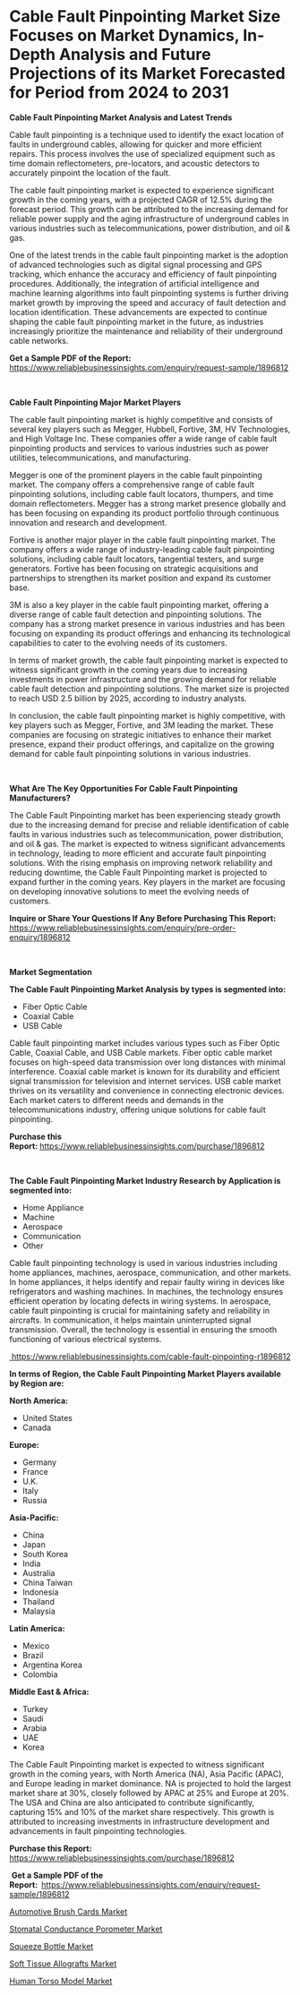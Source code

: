 <p><h1>Cable Fault Pinpointing Market Size Focuses on Market Dynamics, In-Depth Analysis and Future Projections of its Market Forecasted for Period from 2024 to 2031</h1></p><p><strong>Cable Fault Pinpointing Market Analysis and Latest Trends</strong></p>
<p><p>Cable fault pinpointing is a technique used to identify the exact location of faults in underground cables, allowing for quicker and more efficient repairs. This process involves the use of specialized equipment such as time domain reflectometers, pre-locators, and acoustic detectors to accurately pinpoint the location of the fault.</p><p>The cable fault pinpointing market is expected to experience significant growth in the coming years, with a projected CAGR of 12.5% during the forecast period. This growth can be attributed to the increasing demand for reliable power supply and the aging infrastructure of underground cables in various industries such as telecommunications, power distribution, and oil & gas.</p><p>One of the latest trends in the cable fault pinpointing market is the adoption of advanced technologies such as digital signal processing and GPS tracking, which enhance the accuracy and efficiency of fault pinpointing procedures. Additionally, the integration of artificial intelligence and machine learning algorithms into fault pinpointing systems is further driving market growth by improving the speed and accuracy of fault detection and location identification. These advancements are expected to continue shaping the cable fault pinpointing market in the future, as industries increasingly prioritize the maintenance and reliability of their underground cable networks.</p></p>
<p><strong>Get a Sample PDF of the Report:&nbsp;</strong> <a href="https://www.reliablebusinessinsights.com/enquiry/request-sample/1896812">https://www.reliablebusinessinsights.com/enquiry/request-sample/1896812</a></p>
<p>&nbsp;</p>
<p><strong>Cable Fault Pinpointing Major Market Players</strong></p>
<p><p>The cable fault pinpointing market is highly competitive and consists of several key players such as Megger, Hubbell, Fortive, 3M, HV Technologies, and High Voltage Inc. These companies offer a wide range of cable fault pinpointing products and services to various industries such as power utilities, telecommunications, and manufacturing.</p><p>Megger is one of the prominent players in the cable fault pinpointing market. The company offers a comprehensive range of cable fault pinpointing solutions, including cable fault locators, thumpers, and time domain reflectometers. Megger has a strong market presence globally and has been focusing on expanding its product portfolio through continuous innovation and research and development.</p><p>Fortive is another major player in the cable fault pinpointing market. The company offers a wide range of industry-leading cable fault pinpointing solutions, including cable fault locators, tangential testers, and surge generators. Fortive has been focusing on strategic acquisitions and partnerships to strengthen its market position and expand its customer base.</p><p>3M is also a key player in the cable fault pinpointing market, offering a diverse range of cable fault detection and pinpointing solutions. The company has a strong market presence in various industries and has been focusing on expanding its product offerings and enhancing its technological capabilities to cater to the evolving needs of its customers.</p><p>In terms of market growth, the cable fault pinpointing market is expected to witness significant growth in the coming years due to increasing investments in power infrastructure and the growing demand for reliable cable fault detection and pinpointing solutions. The market size is projected to reach USD 2.5 billion by 2025, according to industry analysts.</p><p>In conclusion, the cable fault pinpointing market is highly competitive, with key players such as Megger, Fortive, and 3M leading the market. These companies are focusing on strategic initiatives to enhance their market presence, expand their product offerings, and capitalize on the growing demand for cable fault pinpointing solutions in various industries.</p></p>
<p>&nbsp;</p>
<p><strong>What Are The Key Opportunities For Cable Fault Pinpointing Manufacturers?</strong></p>
<p><p>The Cable Fault Pinpointing market has been experiencing steady growth due to the increasing demand for precise and reliable identification of cable faults in various industries such as telecommunication, power distribution, and oil & gas. The market is expected to witness significant advancements in technology, leading to more efficient and accurate fault pinpointing solutions. With the rising emphasis on improving network reliability and reducing downtime, the Cable Fault Pinpointing market is projected to expand further in the coming years. Key players in the market are focusing on developing innovative solutions to meet the evolving needs of customers.</p></p>
<p><strong>Inquire or Share Your Questions If Any Before Purchasing This Report:</strong> <a href="https://www.reliablebusinessinsights.com/enquiry/pre-order-enquiry/1896812">https://www.reliablebusinessinsights.com/enquiry/pre-order-enquiry/1896812</a></p>
<p>&nbsp;</p>
<p><strong>Market Segmentation</strong></p>
<p><strong>The Cable Fault Pinpointing Market Analysis by types is segmented into:</strong></p>
<p><ul><li>Fiber Optic Cable</li><li>Coaxial Cable</li><li>USB Cable</li></ul></p>
<p><p>Cable fault pinpointing market includes various types such as Fiber Optic Cable, Coaxial Cable, and USB Cable markets. Fiber optic cable market focuses on high-speed data transmission over long distances with minimal interference. Coaxial cable market is known for its durability and efficient signal transmission for television and internet services. USB cable market thrives on its versatility and convenience in connecting electronic devices. Each market caters to different needs and demands in the telecommunications industry, offering unique solutions for cable fault pinpointing.</p></p>
<p><strong>Purchase this Report:&nbsp;</strong><a href="https://www.reliablebusinessinsights.com/purchase/1896812">https://www.reliablebusinessinsights.com/purchase/1896812</a></p>
<p>&nbsp;</p>
<p><strong>The Cable Fault Pinpointing Market Industry Research by Application is segmented into:</strong></p>
<p><ul><li>Home Appliance</li><li>Machine</li><li>Aerospace</li><li>Communication</li><li>Other</li></ul></p>
<p><p>Cable fault pinpointing technology is used in various industries including home appliances, machines, aerospace, communication, and other markets. In home appliances, it helps identify and repair faulty wiring in devices like refrigerators and washing machines. In machines, the technology ensures efficient operation by locating defects in wiring systems. In aerospace, cable fault pinpointing is crucial for maintaining safety and reliability in aircrafts. In communication, it helps maintain uninterrupted signal transmission. Overall, the technology is essential in ensuring the smooth functioning of various electrical systems.</p></p>
<p><a href="https://www.reliablebusinessinsights.com/cable-fault-pinpointing-r1896812">&nbsp;https://www.reliablebusinessinsights.com/cable-fault-pinpointing-r1896812</a></p>
<p><strong>In terms of Region, the Cable Fault Pinpointing Market Players available by Region are:</strong></p>
<p>
    <p> <strong> North America: </strong>
        <ul>
            <li>United States</li>
            <li>Canada</li>
        </ul>
        </p> 
    <p> <strong> Europe: </strong>
        <ul>
            <li>Germany</li>
            <li>France</li>
            <li>U.K.</li>
            <li>Italy</li>
            <li>Russia</li>
        </ul>
        </p> 
    <p> <strong> Asia-Pacific: </strong>
        <ul>
            <li>China</li>
            <li>Japan</li>
            <li>South Korea</li>
            <li>India</li>
            <li>Australia</li>
            <li>China Taiwan</li>
            <li>Indonesia</li>
            <li>Thailand</li>
            <li>Malaysia</li>
        </ul>
        </p> 
    <p> <strong> Latin America: </strong>
        <ul>
            <li>Mexico</li>
            <li>Brazil</li>
            <li>Argentina Korea</li>
            <li>Colombia</li>
        </ul>
        </p> 
    <p> <strong> Middle East & Africa: </strong>
        <ul>
            <li>Turkey</li>
            <li>Saudi</li>
            <li>Arabia</li>
            <li>UAE</li>
            <li>Korea</li>
        </ul>
    </p>
    </p>
<p><p>The Cable Fault Pinpointing market is expected to witness significant growth in the coming years, with North America (NA), Asia Pacific (APAC), and Europe leading in market dominance. NA is projected to hold the largest market share at 30%, closely followed by APAC at 25% and Europe at 20%. The USA and China are also anticipated to contribute significantly, capturing 15% and 10% of the market share respectively. This growth is attributed to increasing investments in infrastructure development and advancements in fault pinpointing technologies.</p></p>
<p><strong>Purchase this Report: </strong><a href="https://www.reliablebusinessinsights.com/purchase/1896812">https://www.reliablebusinessinsights.com/purchase/1896812</a></p>
<p>&nbsp;<strong>Get a Sample PDF of the Report:&nbsp;&nbsp;</strong><a href="https://www.reliablebusinessinsights.com/enquiry/request-sample/1896812">https://www.reliablebusinessinsights.com/enquiry/request-sample/1896812</a></p>
<p><strong></strong></p>
<p><p><a href="https://github.com/drzsklfn31/Market-Research-Report-List-1/blob/main/automotive-brush-cards-market.md">Automotive Brush Cards Market</a></p><p><a href="https://github.com/bmorecock/Market-Research-Report-List-4/blob/main/stomatal-conductance-porometer-market.md">Stomatal Conductance Porometer Market</a></p><p><a href="https://www.linkedin.com/pulse/squeeze-bottle-market-overview-global-trends-future-prospects-from-uzm3f?trackingId=ak5Rgm4hQayY6%2F%2FRC6m82A%3D%3D">Squeeze Bottle Market</a></p><p><a href="https://issuu.com/reportprime-2/docs/soft-tissue-allografts-market-size-2030.pptx">Soft Tissue Allografts Market</a></p><p><a href="https://www.linkedin.com/pulse/human-torso-model-market-size-segmentation-trends-growth-analysis-yv9ge?trackingId=CSRXi1CQQ0WnFDr3l%2BbqyQ%3D%3D">Human Torso Model Market</a></p></p>